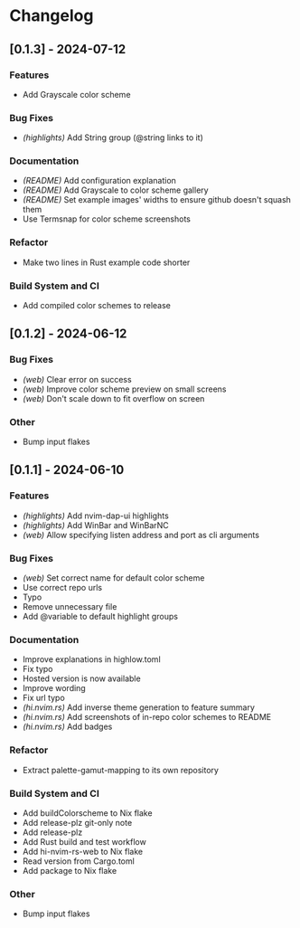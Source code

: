 # Changelog

## [0.1.3] - 2024-07-12

### Features

- Add Grayscale color scheme

### Bug Fixes

- *(highlights)* Add String group (@string links to it)

### Documentation

- *(README)* Add configuration explanation
- *(README)* Add Grayscale to color scheme gallery
- *(README)* Set example images' widths to ensure github doesn't squash them
- Use Termsnap for color scheme screenshots

### Refactor

- Make two lines in Rust example code shorter

### Build System and CI

- Add compiled color schemes to release

## [0.1.2] - 2024-06-12

### Bug Fixes

- *(web)* Clear error on success
- *(web)* Improve color scheme preview on small screens
- *(web)* Don't scale down to fit overflow on screen

### Other

- Bump input flakes

## [0.1.1] - 2024-06-10

### Features

- *(highlights)* Add nvim-dap-ui highlights
- *(highlights)* Add WinBar and WinBarNC
- *(web)* Allow specifying listen address and port as cli arguments

### Bug Fixes

- *(web)* Set correct name for default color scheme
- Use correct repo urls
- Typo
- Remove unnecessary file
- Add @variable to default highlight groups

### Documentation

- Improve explanations in highlow.toml
- Fix typo
- Hosted version is now available
- Improve wording
- Fix url typo
- *(hi.nvim.rs)* Add inverse theme generation to feature summary
- *(hi.nvim.rs)* Add screenshots of in-repo color schemes to README
- *(hi.nvim.rs)* Add badges

### Refactor

- Extract palette-gamut-mapping to its own repository

### Build System and CI

- Add buildColorscheme to Nix flake
- Add release-plz git-only note
- Add release-plz
- Add Rust build and test workflow
- Add hi-nvim-rs-web to Nix flake
- Read version from Cargo.toml
- Add package to Nix flake

### Other

- Bump input flakes

